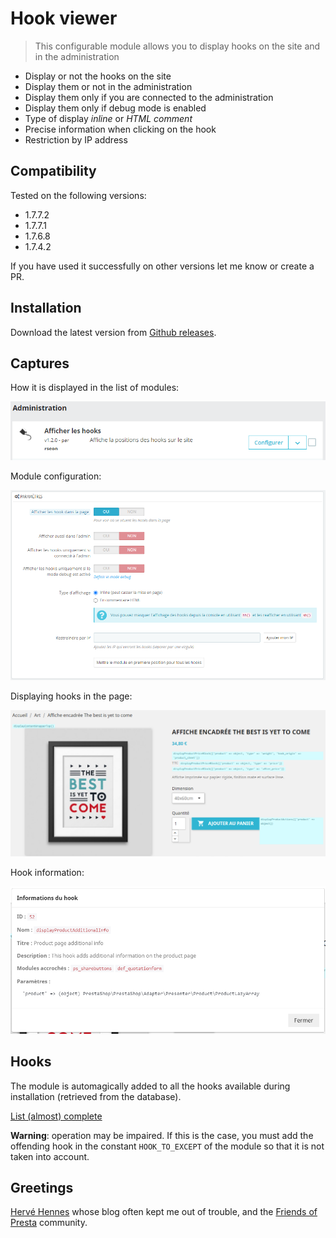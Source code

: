 # Hook viewer

> This configurable module allows you to display hooks on the site and in the administration

- Display or not the hooks on the site
- Display them or not in the administration
- Display them only if you are connected to the administration
- Display them only if debug mode is enabled
- Type of display _inline_ or _HTML comment_
- Precise information when clicking on the hook
- Restriction by IP address


## Compatibility

Tested on the following versions: 
- 1.7.7.2
- 1.7.7.1
- 1.7.6.8
- 1.7.4.2

If you have used it successfully on other versions let me know or create a PR.


## Installation

Download the latest version from [Github releases](https://github.com/rseon/rs_hookviewer/releases).


## Captures

How it is displayed in the list of modules:

![alt text](./public/capture_4.png "List of modules")


Module configuration:

![alt text](./public/capture_1.png "Module configuration")


Displaying hooks in the page:

![alt text](./public/capture_2.png "Render hooks")


Hook information:

![alt text](./public/capture_3.png "Hook information")


## Hooks

The module is automagically added to all the hooks available during installation (retrieved from the database).


[List (almost) complete](https://devdocs.prestashop.com/1.7/modules/concepts/hooks/list-of-hooks/)

**Warning**: operation may be impaired. If this is the case, you must add the offending hook in the constant `HOOK_TO_EXCEPT` of the module so that it is not taken into account.


## Greetings

[Hervé Hennes](https://www.h-hennes.fr/) whose blog often kept me out of trouble, and the [Friends of Presta](https://friendsofpresta.org/fr) community.
